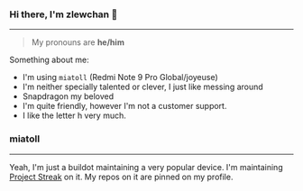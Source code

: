 ### Hi there, I'm zlewchan 👋
---
> My pronouns are **he/him**

Something about me:
- I'm using `miatoll` (Redmi Note 9 Pro Global/joyeuse)
- I'm neither specially talented or clever, I just like messing around
- Snapdragon my beloved
- I'm quite friendly, however I'm not a customer support.
- I like the letter h very much.

### miatoll
---
Yeah, I'm just a buildot maintaining a very popular device. I'm maintaining [Project Streak](https://projectstreak.pl/ "Project Streak") on it. My repos on it are pinned on my profile.
